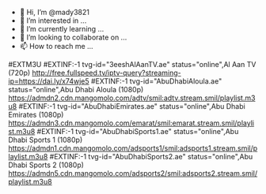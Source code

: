 - 👋 Hi, I’m @mady3821
- 👀 I’m interested in ...
- 🌱 I’m currently learning ...
- 💞️ I’m looking to collaborate on ...
- 📫 How to reach me ...

<!---
mady3821/mady3821 is a ✨ special ✨ repository because its `README.md` (this file) appears on your GitHub profile.
You can click the Preview link to take a look at your changes.
--->

#EXTM3U
#EXTINF:-1 tvg-id="3eeshAlAanTV.ae" status="online",Al Aan TV (720p)
http://free.fullspeed.tv/iptv-query?streaming-ip=https://dai.ly/x74wje5
#EXTINF:-1 tvg-id="AbuDhabiAloula.ae" status="online",Abu Dhabi Aloula (1080p)
https://admdn2.cdn.mangomolo.com/adtv/smil:adtv.stream.smil/playlist.m3u8
#EXTINF:-1 tvg-id="AbuDhabiEmirates.ae" status="online",Abu Dhabi Emirates (1080p)
https://admdn3.cdn.mangomolo.com/emarat/smil:emarat.stream.smil/playlist.m3u8
#EXTINF:-1 tvg-id="AbuDhabiSports1.ae" status="online",Abu Dhabi Sports 1 (1080p)
https://admdn1.cdn.mangomolo.com/adsports1/smil:adsports1.stream.smil/playlist.m3u8
#EXTINF:-1 tvg-id="AbuDhabiSports2.ae" status="online",Abu Dhabi Sports 2 (1080p)
https://admdn5.cdn.mangomolo.com/adsports2/smil:adsports2.stream.smil/playlist.m3u8
